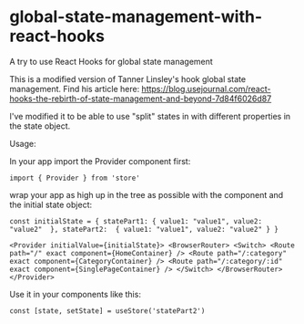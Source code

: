 # global-state-management-with-react-hooks
A try to use React Hooks for global state management

This is a modified version of Tanner Linsley's hook global state management.
Find his article here: https://blog.usejournal.com/react-hooks-the-rebirth-of-state-management-and-beyond-7d84f6026d87

I've  modified it to be able to use "split" states in with different properties in the state object.

Usage:  

In your app import the Provider component first:  

`import { Provider } from 'store'`

wrap your app as high up in the tree as possible with the component and the initial state object:  

`const initialState = {
  statePart1: {
    value1: "value1",
    value2: "value2" 
  },
  statePart2:  {
    value1: "value1",
    value2: "value2"
  }
}`

 `<Provider initialValue={initialState}>
      <BrowserRouter>
        <Switch>
          <Route path="/" exact component={HomeContainer} />
          <Route path="/:category" exact component={CategoryContainer} />
          <Route path="/:category/:id" exact component={SinglePageContainer} />
        </Switch>
      </BrowserRouter>
  </Provider>`
  
 Use it in your components like this: 

`const [state, setState] = useStore('statePart2')`


